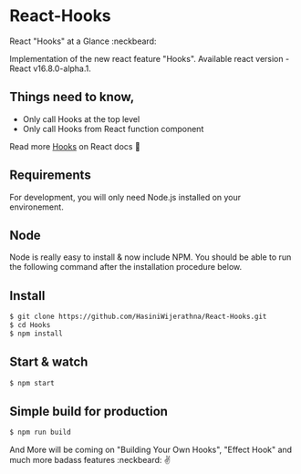 # React-Hooks 
React "Hooks" at a Glance :neckbeard:

Implementation of the new react feature "Hooks". 
Available react version - React v16.8.0-alpha.1.

## Things need to know,

- Only call Hooks at the top level
- Only call Hooks from React function component

Read more [Hooks](https://reactjs.org/docs/hooks-overview.html#-state-hook) on React docs :clap:

## Requirements
For development, you will only need Node.js installed on your environement.

## Node
Node is really easy to install & now include NPM. You should be able to run the following command after the installation procedure below.

## Install

```sh
$ git clone https://github.com/HasiniWijerathna/React-Hooks.git
$ cd Hooks
$ npm install
```

## Start & watch
```sh
$ npm start
```

## Simple build for production
```sh
$ npm run build
```


And More will be coming on "Building Your Own Hooks", "Effect Hook" and much more badass features :neckbeard: :v:

